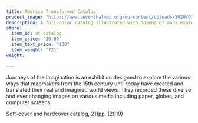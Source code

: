 ```yaml
---
title: America Transformed Catalog
product_image: "https://www.leventhalmap.org/wp-content/uploads/2020/01/at-cover.jpg"
description: A full-color catalog illustrated with dozens of maps exploring the history of the nineteenth-century US
store:
  item_id: at-catalog
  item_price: '30.00'
  item_text_price: "$30"
  item_weight: "721"
weight: 

---
```

Journeys of the Imagination is an exhibition designed to explore the various ways that mapmakers from the 15th century until today have created and translated their real and imagined world views. They recorded these diverse and ever changing images on various media including paper, globes, and computer screens.

Soft-cover and hardcover catalog, 211pp. (2019)